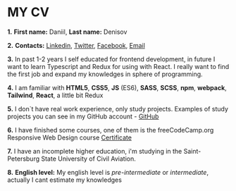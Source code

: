 # MY CV
**1.** **First name:** Daniil, **Last name:** Denisov

**2.** **Contacts:** [Linkedin](https://www.linkedin.com/in/daniil-denisov/), [Twitter](https://twitter.com/den1sovspb), [Facebook](https://www.facebook.com/den1sovspb), [Email](stxg9d@gmail.com)

**3.** In past 1-2 years I self educated for frontend development, in future I want to learn Typescript and Redux for using with React. I really want to find the first job and expand my knowledges in sphere of programming.

**4.** I am familiar with **HTML5**, **CSS5**, **JS** (ES6), **SASS**, **SCSS**, **npm**, **webpack**, **Tailwind**, **React**, a little bit Redux

**5.** I don`t have real work experience, only study projects. Examples of study projects you can see in my GitHub account - [GitHub](https://github.com/Denisovspb)

**6.** I have finished some courses, one of them is the freeCodeCamp.org Responsive Web Design course [Certificate](https://www.freecodecamp.org/certification/fcc4c8f366..)

**7.** I have an incomplete higher education, i'm studying in the Saint-Petersburg State University of Civil Aviation.

**8.** **English level:** My english level is *pre-intermediate* or *intermediate*, actually I cant estimate my knowledges
